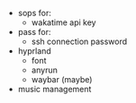 - sops for:
  - wakatime api key
- pass for:
  - ssh connection password
- hyprland
  - font
  - anyrun
  - waybar (maybe)
- music management
